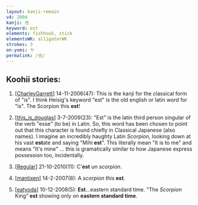 ```yaml
---
layout: kanji-remain
v4: 2094
kanji: 也
keyword: est
elements: fishhook, stick
elementsWK: alligatorWK
strokes: 3
on-yomi: ヤ
permalink: /也/
---
```


## Koohii stories: 

1) [<a href="http://kanji.koohii.com/profile/CharleyGarrett">CharleyGarrett</a>] 14-11-2006(47): This is the kanji for the classical form of &quot;is&quot;. I think Heisig&#039;s keyword &quot;est&quot; is the old english or latin word for &quot;is&quot;. The Scorpion this <strong>est</strong>!

2) [<a href="http://kanji.koohii.com/profile/this_is_douglas">this_is_douglas</a>] 3-7-2009(23): &quot;Est&quot; is the latin third person singular of the verb &quot;esse&quot; (to be) in Latin. So, this word has been chosen to point out that this character is found chiefly in Classical Japanese (also names). I imagine an incredibly haughty Latin <em>Scorpion</em>, looking down at his vast <strong>est</strong>ate and saying &quot;Mihi<strong> est</strong>&quot;. This literally mean &quot;It is to me&quot; and means &quot;It&#039;s mine&quot; ... this is gramatically similar to how Japanese express possession too, incidentally.

3) [<a href="http://kanji.koohii.com/profile/Regular">Regular</a>] 21-10-2010(11): C&#039;<strong>est</strong> un <em>scorpion</em>.

4) [<a href="http://kanji.koohii.com/profile/mantixen">mantixen</a>] 14-2-2007(8): A <em>scorpion</em> this<strong> est</strong>.

5) [<a href="http://kanji.koohii.com/profile/eatyoda">eatyoda</a>] 10-12-2008(5): <strong>Est</strong>...eastern standard time. &quot;The <em>Scorpion</em> King&quot;<strong> est</strong> showing only on <strong>eastern standard time</strong>.

